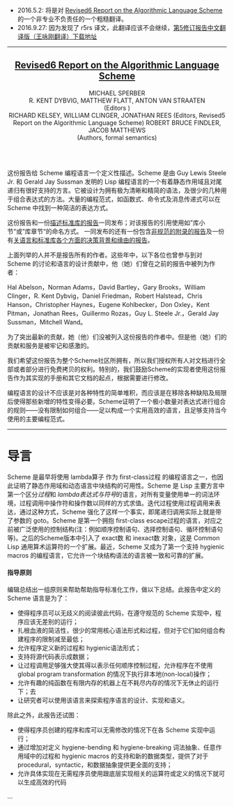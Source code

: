 * 2016.5.2: 将是对 [Revised6 Report on the Algorithmic Language Scheme](http://www.r6rs.org/) 的一个非专业不负责任的一个粗糙翻译。
* 2016.9.27: 因为发现了 r5rs 译文，此翻译应该不会继续，[第5修订报告中文翻译版（王咏刚翻译）下载地址](http://www.math.pku.edu.cn/teachers/qiuzy/progtech/scheme/r5rscn.pdf)

---

<center>
<h2><a href="http://www.r6rs.org/">Revised6 Report on the Algorithmic Language Scheme</a></h2>
MICHAEL SPERBER <br/>
R. KENT DYBVIG, MATTHEW FLATT, ANTON VAN STRAATEN <br/>
(Editors ) <br/>
RICHARD KELSEY, WILLIAM CLINGER, JONATHAN REES (Editors, Revised5 Report on the Algorithmic Language Scheme) ROBERT BRUCE FINDLER, JACOB MATTHEWS <br/>
(Authors, formal semantics)
</center>

<br/><br/>

这份报告给 Scheme 编程语言一个定义性描述。Scheme 是由 Guy Lewis Steele Jr. 和 Gerald Jay Sussman 发明的 Lisp 编程语言的一个有着静态作用域且对尾递归有很好支持的方言。它被设计为拥有极为清晰和精简的语法，及很少的几种用于组合表达式的方法。大量的编程范式，如函数式、命令式及消息传递式可以在 Scheme 中找到一种简洁的表达方式。

这份报告和一份[描述标准库的报告](http://www.r6rs.org/final/html/r6rs-lib/r6rs-lib.html)一同发布；对该报告的引用使用如”库小节“或”库章节“的命名方式。 一同发布的还有一份包含[非规范的附录的报告](http://www.r6rs.org/final/html/r6rs-app/r6rs-app.html)及一份有[关语言和标准库各个方面的决策背景和缘由的报告](http://www.r6rs.org/final/html/r6rs-rationale/r6rs-rationale.html)。

上面列举的人并不是报告所有的作者。这些年中，以下各位也曾参与到对 Scheme 的讨论和语言的设计贡献中，他（她）们曾在之前的报告中被列为作者：

Hal Abelson，Norman Adams，David Bartley，Gary Brooks，William Clinger，R. Kent Dybvig，Daniel Friedman，Robert Halstead，Chris Hanson，Christopher Haynes，Eugene Kohlbecker，Don Oxley，Kent Pitman，Jonathan Rees，Guillermo Rozas，Guy L. Steele Jr.，Gerald Jay Sussman，Mitchell Wand。

为了突出最新的贡献，她（他）们没被列入这份报告的作者中。但是他（她）们的贡献和服务是被牢记和感激的。

我们希望这份报告为整个Scheme社区所拥有，所以我们授权所有人对文档进行全部或者部分进行免费拷贝的权利。特别的，我们鼓励Scheme的实现者使用这份报告作为其实现的手册和其它文档的起点，根据需要进行修改。

编程语言的设计不应该是对各种特性的简单堆积，而应该是在移除各种缺陷及局限后使得那些新增的特性变得必要。Scheme证明了一个极小数量对表达式进行组合的规则——没有限制如何组合——足以构成一个实用高效的语言，且足够支持当今使用的主要编程范式。

---

# 导言

Scheme 是最早将使用 lambda算子 作为 first-class过程 的编程语言之一，也因此证明了静态作用域和动态语言中块结构的可用性。Scheme 是 Lisp 主要方言中第一个区分*过程*和 *lambda表达式与符号*的语言，对所有变量使用单一的词法环境，过程调用中操作符和操作数以同样的方式求值。迭代过程使用过程调用来表达，通过这种方式，Scheme 强化了这样一个事实，即尾递归调用实际上就是带了参数的 goto。Scheme 是第一个拥抱 first-class escape过程的语言，对应之前被广泛使用的控制结构(注：例如顺序控制语句、选择控制语句、循环控制语句等)。之后的Scheme版本中引入了 exact数 和 inexact数 对象，这是 Common Lisp 通用算术运算符的一个扩展。最近，Scheme 又成为了第一个支持 hygienic macros 的编程语言，它允许一个块结构语法的语言被一致和可靠的扩展。

#### 指导原则

编辑总结出一组原则来帮助帮助指导标准化工作，做以下总结。此报告中定义的 Scheme 语言是为了：

- 使得程序员可以无歧义的阅读彼此代码，在遵守规范的 Scheme 实现中，程序应该无差别的运行；
- 扎根血液的简洁性，很少的常用核心语法形式和过程，但对于它们如何组合构建程序的限制减至最低；
- 允许程序定义新的过程和 hygienic语法形式；
- 支持将源代码表示成数据；
- 让过程调用足够强大使其得以表示任何顺序控制过程，允许程序在不使用 global program transformation 的情况下执行非本地(non-local)操作；
- 允许有趣的纯函数在有限内存的机器上在不耗尽内存的情况下无休止的运行下；去
- 让研究者可以使用该语言来探索程序语言的设计、实现和语义。

除此之外，此报告还试图：

- 使得程序员创建的程序和库可以无需修改的情况下在各 Scheme 实现中运行；
- 通过增加对定义 hygiene-bending 和 hygiene-breaking 词法抽象、任意作用域中的过程和 hygienic macros 的支持和新的数据类型，提供了对于 procedural，syntactic，和数据抽象提供更全面的支持；
- 允许具体实现在无需程序员使用跟底层实现相关的运算符或定义的情况下就可以生成高效的代码

...
